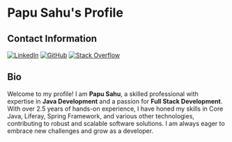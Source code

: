 # Papu Sahu's Profile

## Contact Information

[![LinkedIn](https://img.shields.io/badge/LinkedIn-0077B5?style=for-the-badge&logo=linkedin&logoColor=white)](https://www.linkedin.com/in/papu-sahu-84b2062aa/)
[![GitHub](https://img.shields.io/badge/GitHub-181717?style=for-the-badge&logo=github&logoColor=white)](https://github.com/codepapu/)
[![Stack Overflow](https://img.shields.io/badge/Stack_Overflow-F58025?style=for-the-badge&logo=stack-overflow&logoColor=white)](https://stackoverflow.com/users/27236242/codepapu)

## Bio

Welcome to my profile! I am **Papu Sahu**, a skilled professional with expertise in **Java Development** and a passion for **Full Stack Development**. With over 2.5 years of hands-on experience, I have honed my skills in Core Java, Liferay, Spring Framework, and various other technologies, contributing to robust and scalable software solutions. I am always eager to embrace new challenges and grow as a developer.
